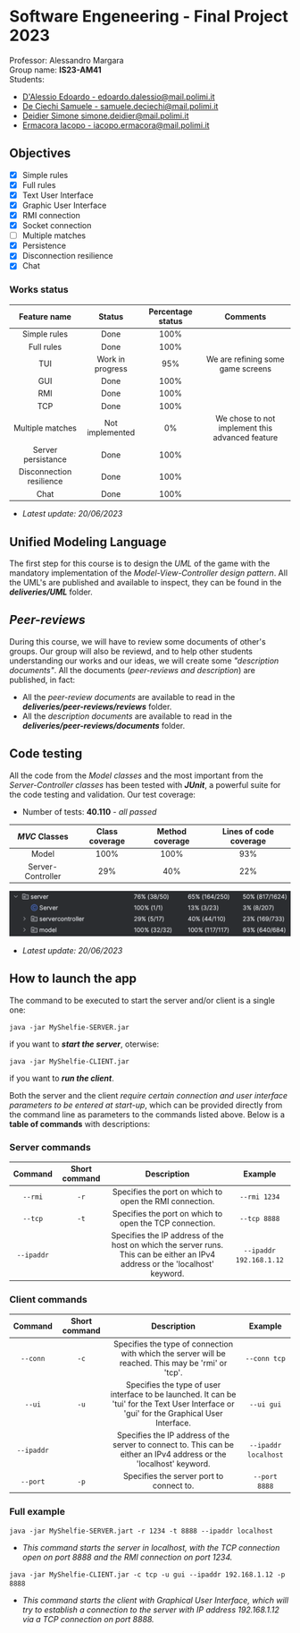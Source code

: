 # Software Engeneering - Final Project 2023

Professor: Alessandro Margara<br />
Group name: **IS23-AM41**<br />
Students:

* [D'Alessio Edoardo - edoardo.dalessio@mail.polimi.it](https://github.com/EdoardoDAlessio)
* [De Ciechi Samuele - samuele.deciechi@mail.polimi.it](https://github.com/Samdec01)
* [Deidier Simone simone.deidier@mail.polimi.it](https://github.com/SimoneDeidier)
* [Ermacora Iacopo - iacopo.ermacora@mail.polimi.it](https://github.com/IacopoErmacoraPolimi)

## Objectives

- [x] Simple rules
- [x] Full rules
- [x] Text User Interface
- [x] Graphic User Interface
- [x] RMI connection
- [x] Socket connection
- [ ] Multiple matches
- [x] Persistence
- [x] Disconnection resilience
- [x] Chat

### Works status

|Feature name|Status|Percentage status|Comments|
|:-:|:-:|:-:|:-:|
|Simple rules|Done|100%||
|Full rules|Done|100%||
|TUI|Work in progress|95%|We are refining some game screens|
|GUI|Done|100%||
|RMI|Done|100%||
|TCP|Done|100%||
|Multiple matches|Not implemented|0%|We chose to not implement this advanced feature|
|Server persistance|Done|100%||
|Disconnection resilience|Done|100%||
|Chat|Done|100%||

* *Latest update: 20/06/2023*

## Unified Modeling Language

The first step for this course is to design the *UML* of the game with the mandatory implementation of the *Model-View-Controller design pattern*. All the UML's are published and available to inspect, they can be found in the ***deliveries/UML*** folder. 

## *Peer-reviews*

During this course, we will have to review some documents of other's groups. Our group will also be reviewd, and to help other students understanding our works and our ideas, we will create some *"description documents"*. All the documents (*peer-reviews and description*) are published, in fact:

* All the *peer-review documents* are available to read in the ***deliveries/peer-reviews/reviews*** folder.
* All the *description documents* are available to read in the ***deliveries/peer-reviews/documents*** folder.

## Code testing

All the code from the *Model classes* and the most important from the *Server-Controller classes* has been tested with ***JUnit***, a powerful suite for the code testing and validation. Our test coverage:

* Number of tests: **40.110** - *all passed*

|*MVC* Classes|Class coverage|Method coverage|Lines of code coverage|
|:-:|:-:|:-:|:-:|
|Model|100%|100%|93%|
|Server-Controller|29%|40%|22%|

![Screenshot od the tests](readme-resources/tests.png)

* *Latest update: 20/06/2023*

## How to launch the app

The command to be executed to start the server and/or client is a single one:

```console
java -jar MyShelfie-SERVER.jar
```

if you want to ***start the server***, oterwise:

```console
java -jar MyShelfie-CLIENT.jar
```

if you want to ***run the client***.

Both the server and the client *require certain connection and user interface parameters to be entered at start-up*, which can be provided directly from the command line as parameters to the commands listed above. Below is a **table of commands** with descriptions:

### Server commands

|Command|Short command|Description|Example|
|:-:|:-:|:-:|:-:|
|```--rmi```|```-r```|Specifies the port on which to open the RMI connection.|```--rmi 1234```|
|```--tcp```|```-t```|Specifies the port on which to open the TCP connection.|```--tcp 8888```|
|```--ipaddr```||Specifies the IP address of the host on which the server runs. This can be either an IPv4 address or the 'localhost' keyword.|```--ipaddr 192.168.1.12```|

### Client commands

|Command|Short command|Description|Example|
|:-:|:-:|:-:|:-:|
|```--conn```|```-c```|Specifies the type of connection with which the server will be reached. This may be 'rmi' or 'tcp'.|```--conn tcp```|
|```--ui```|```-u```|Specifies the type of user interface to be launched. It can be 'tui' for the Text User Interface or 'gui' for the Graphical User Interface.|```--ui gui```|
|```--ipaddr```||Specifies the IP address of the server to connect to. This can be either an IPv4 address or the 'localhost' keyword.|```--ipaddr localhost```|
|```--port```|```-p```|Specifies the server port to connect to.|```--port 8888```|

### Full example

```console
java -jar MyShelfie-SERVER.jart -r 1234 -t 8888 --ipaddr localhost
```

* *This command starts the server in localhost, with the TCP connection open on port 8888 and the RMI connection on port 1234.*

```console
java -jar MyShelfie-CLIENT.jar -c tcp -u gui --ipaddr 192.168.1.12 -p 8888
```

* *This command starts the client with Graphical User Interface, which will try to establish a connection to the server with IP address 192.168.1.12 via a TCP connection on port 8888.*